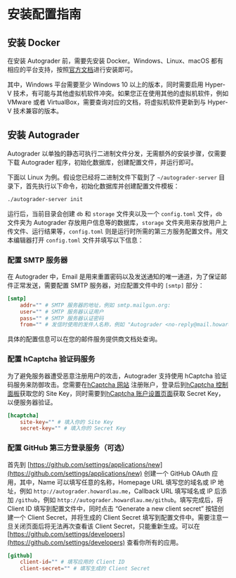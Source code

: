 # 安装配置指南

## 安装 Docker

在安装 Autograder 前，需要先安装 Docker。Windows、Linux、macOS 都有相应的平台支持，按照[官方文档](https://docs.docker.com/engine/install/#supported-platforms)进行安装即可。

其中，Windows 平台需要至少 Windows 10 以上的版本，同时需要启用 Hyper-V 技术，有可能与其他虚拟机软件冲突。如果您正在使用其他的虚拟机软件，例如 VMware 或者 VirtualBox，需要查询对应的文档，将虚拟机软件更新到与 Hyper-V 技术兼容的版本。

## 安装 Autograder

Autograder 以单独的静态可执行二进制文件分发，无需额外的安装步骤，仅需要下载 Autograder 程序，初始化数据库，创建配置文件，并运行即可。

下面以 Linux 为例。假设您已经将二进制文件下载到了 `~/autograder-server` 目录下，首先执行以下命令，初始化数据库并创建配置文件模板：

```bash
./autograder-server init
```

运行后，当前目录会创建 `db` 和 `storage` 文件夹以及一个 `config.toml` 文件，`db` 文件夹为 Autograder 存放用户信息等的数据库，`storage` 文件夹用来存放用户上传文件、运行结果等，`config.toml` 则是运行时所需的第三方服务配置文件。用文本编辑器打开 `config.toml` 文件并填写以下信息：

### 配置 SMTP 服务器

在 Autograder 中，Email 是用来重置密码以及发送通知的唯一通道，为了保证邮件正常发送，需要配置 SMTP 服务器，对应配置文件中的 `[smtp]` 部分：

```toml
[smtp]
    addr="" # SMTP 服务器的地址，例如 smtp.mailgun.org:
    user="" # SMTP 服务器认证用户
    pass="" # SMTP 服务器认证密码
    from="" # 发信时使用的发件人名称，例如 "Autograder <no-reply@mail.howardlau.me>"
```

具体的配置信息可以在您的邮件服务提供商文档处查询。

### 配置 hCaptcha 验证码服务

为了避免服务器遭受恶意注册用户的攻击，Autograder 支持使用 hCaptcha 验证码服务来防御攻击。您需要在[hCaptcha 网站](https://dashboard.hcaptcha.com/login) 注册账户，登录后到[hCaptcha 控制面板](https://dashboard.hcaptcha.com/sites?page=1)获取您的 Site Key，同时需要到[hCaptcha 账户设置页面](https://dashboard.hcaptcha.com/settings)获取 Secret Key，以便服务器验证。

```toml
[hcaptcha]
    site-key="" # 填入你的 Site Key
    secret-key="" # 填入你的 Secret Key
```

### 配置 GitHub 第三方登录服务（可选）

首先到 [https://github.com/settings/applications/new](https://github.com/settings/applications/new) 创建一个 GitHub OAuth 应用，其中，Name 可以填写任意的名称，Homepage URL 填写您的域名或 IP 地址，例如 `http://autograder.howardlau.me`，Callback URL 填写域名或 IP 后添加 `/github`，例如 `http://autograder.howardlau.me/github`。填写完成后，将 Client ID 填写到配置文件中，同时点击 “Generate a new client secret” 按钮创建一个 Client Secret，并将生成的 Client Secret 填写到配置文件中。需要注意一旦关闭页面后将无法再次查看该 Client Secret，只能重新生成。可以在 [https://github.com/settings/developers](https://github.com/settings/developers) 查看你所有的应用。

```toml
[github]
    client-id="" # 填写应用的 Client ID
    client-secret="" # 填写生成的 Client Secret
```